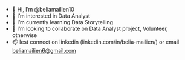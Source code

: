 - 👋 Hi, I’m @beliamailien10
- 👀 I’m interested in Data Analyst
- 🌱 I’m currently learning Data Storytelling
- 💞️ I’m looking to collaborate on Data Analyst project, Volunteer, otherwise
- 📫 lest connect on linkedin (linkedin.com/in/belia-mailien/) or email beliamailien6@gmail.com
<!---
beliamailien10/beliamailien10 is a ✨ special ✨ repository because its `README.md` (this file) appears on your GitHub profile.
You can click the Preview link to take a look at your changes.
--->
